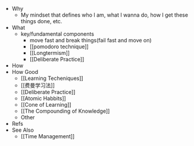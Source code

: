 - Why
	- My mindset that defines who I am, what I wanna do, how I get these things done, etc.
- What
	- key/fundamental components
		- move fast and break things(fail fast and move on)
		- [[pomodoro technique]]
		- [[Longtermism]]
		- [[Deliberate Practice]]
- How
- How Good
	- [[Learning Techeniques]]
	- [[费曼学习法]]
	- [[Deliberate Practice]]
	- [[Atomic Habbits]]
	- [[Cone of Learning]]
	- [[The Compounding of Knowledge]]
	- Other
- Refs
- See Also
	- [[Time Management]]